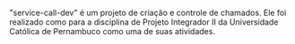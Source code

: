 "service-call-dev" é um projeto de criação e controle de chamados.
Ele foi realizado como para a disciplina de Projeto Integrador II da Universidade Católica de Pernambuco como uma de suas atividades.
